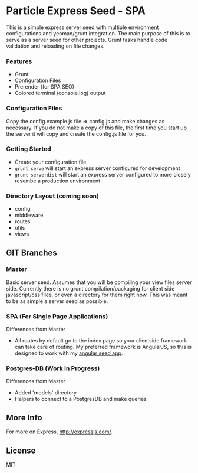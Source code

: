 Particle Express Seed - SPA
===========================

This is a simple express server seed with multiple environment configurations and yeoman/grunt integration. The main purpose of this is to serve as a server seed for other projects. Grunt tasks handle code validation and reloading on file changes.

### Features
- Grunt
- Configuration Files
- Prerender (for SPA SEO)
- Colored terminal (console.log) output

### Configuration Files

Copy the config.example.js file => config.js and make changes as necessary. If you do not make a copy of this file, the first time you start up the server it will copy and create the config.js file for you.

### Getting Started

- Create your configuration file
- ```grunt serve``` will start an express server configured for development
- ```grunt serve:dist``` will start an express server configured to more closely resembe a production environment


### Directory Layout (coming soon)
    
- config
- middleware
- routes
- utils
- views

GIT Branches
------------

### Master

Basic server seed. Assumes that you will be compiling your view files server side. Currently there is no grunt compilation/packaging for client side javascript/css files, or even a directory for them right now. This was meant to be as simple a server seed as possible.

### SPA (For Single Page Applications)

Differences from Master
- All routes by default go to the index page so your clientside framework can take care of routing. My preferred framework is AngularJS, so this is designed to work with my [angular seed app](https://github.com/dremonkey/particle-angular-seed).

### Postgres-DB (Work in Progress)

Differences from Master
- Added 'models' directory
- Helpers to connect to a PostgresDB and make queries

More Info
---------

For more on Express, http://expressjs.com/.

License
---------
MIT
